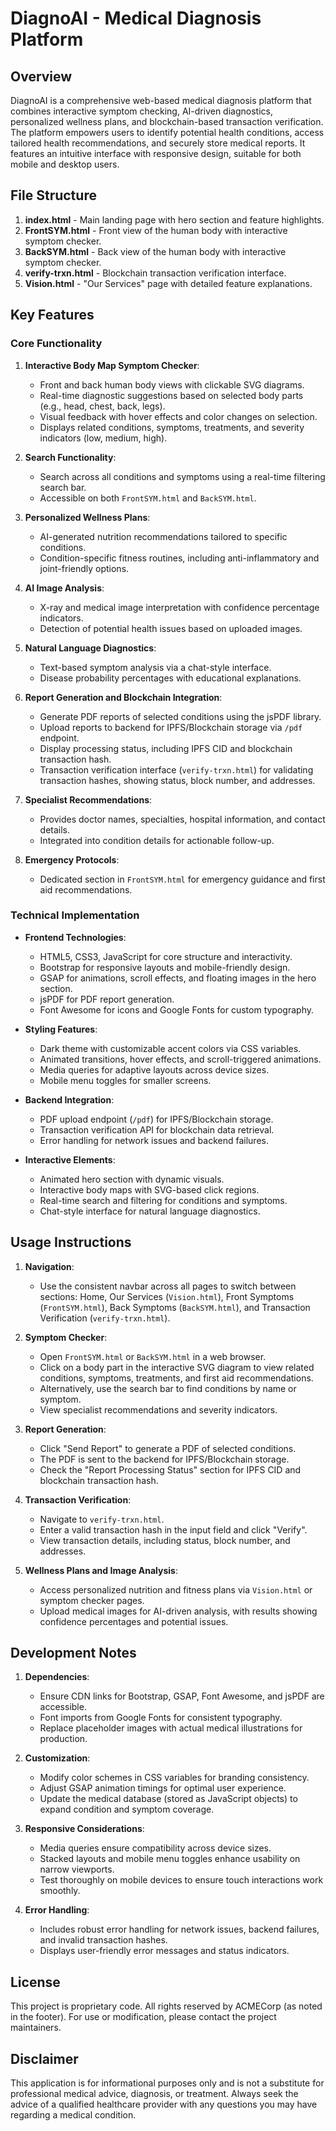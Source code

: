 
# DiagnoAI - Medical Diagnosis Platform

## Overview

DiagnoAI is a comprehensive web-based medical diagnosis platform that combines interactive symptom checking, AI-driven diagnostics, personalized wellness plans, and blockchain-based transaction verification. The platform empowers users to identify potential health conditions, access tailored health recommendations, and securely store medical reports. It features an intuitive interface with responsive design, suitable for both mobile and desktop users.

## File Structure

1. **index.html** - Main landing page with hero section and feature highlights.
2. **FrontSYM.html** - Front view of the human body with interactive symptom checker.
3. **BackSYM.html** - Back view of the human body with interactive symptom checker.
4. **verify-trxn.html** - Blockchain transaction verification interface.
5. **Vision.html** - "Our Services" page with detailed feature explanations.

## Key Features

### Core Functionality

1. **Interactive Body Map Symptom Checker**:
   - Front and back human body views with clickable SVG diagrams.
   - Real-time diagnostic suggestions based on selected body parts (e.g., head, chest, back, legs).
   - Visual feedback with hover effects and color changes on selection.
   - Displays related conditions, symptoms, treatments, and severity indicators (low, medium, high).

2. **Search Functionality**:
   - Search across all conditions and symptoms using a real-time filtering search bar.
   - Accessible on both `FrontSYM.html` and `BackSYM.html`.

3. **Personalized Wellness Plans**:
   - AI-generated nutrition recommendations tailored to specific conditions.
   - Condition-specific fitness routines, including anti-inflammatory and joint-friendly options.

4. **AI Image Analysis**:
   - X-ray and medical image interpretation with confidence percentage indicators.
   - Detection of potential health issues based on uploaded images.

5. **Natural Language Diagnostics**:
   - Text-based symptom analysis via a chat-style interface.
   - Disease probability percentages with educational explanations.

6. **Report Generation and Blockchain Integration**:
   - Generate PDF reports of selected conditions using the jsPDF library.
   - Upload reports to backend for IPFS/Blockchain storage via `/pdf` endpoint.
   - Display processing status, including IPFS CID and blockchain transaction hash.
   - Transaction verification interface (`verify-trxn.html`) for validating transaction hashes, showing status, block number, and addresses.

7. **Specialist Recommendations**:
   - Provides doctor names, specialties, hospital information, and contact details.
   - Integrated into condition details for actionable follow-up.

8. **Emergency Protocols**:
   - Dedicated section in `FrontSYM.html` for emergency guidance and first aid recommendations.

### Technical Implementation

- **Frontend Technologies**:
  - HTML5, CSS3, JavaScript for core structure and interactivity.
  - Bootstrap for responsive layouts and mobile-friendly design.
  - GSAP for animations, scroll effects, and floating images in the hero section.
  - jsPDF for PDF report generation.
  - Font Awesome for icons and Google Fonts for custom typography.

- **Styling Features**:
  - Dark theme with customizable accent colors via CSS variables.
  - Animated transitions, hover effects, and scroll-triggered animations.
  - Media queries for adaptive layouts across device sizes.
  - Mobile menu toggles for smaller screens.

- **Backend Integration**:
  - PDF upload endpoint (`/pdf`) for IPFS/Blockchain storage.
  - Transaction verification API for blockchain data retrieval.
  - Error handling for network issues and backend failures.

- **Interactive Elements**:
  - Animated hero section with dynamic visuals.
  - Interactive body maps with SVG-based click regions.
  - Real-time search and filtering for conditions and symptoms.
  - Chat-style interface for natural language diagnostics.

## Usage Instructions

1. **Navigation**:
   - Use the consistent navbar across all pages to switch between sections: Home, Our Services (`Vision.html`), Front Symptoms (`FrontSYM.html`), Back Symptoms (`BackSYM.html`), and Transaction Verification (`verify-trxn.html`).

2. **Symptom Checker**:
   - Open `FrontSYM.html` or `BackSYM.html` in a web browser.
   - Click on a body part in the interactive SVG diagram to view related conditions, symptoms, treatments, and first aid recommendations.
   - Alternatively, use the search bar to find conditions by name or symptom.
   - View specialist recommendations and severity indicators.

3. **Report Generation**:
   - Click "Send Report" to generate a PDF of selected conditions.
   - The PDF is sent to the backend for IPFS/Blockchain storage.
   - Check the "Report Processing Status" section for IPFS CID and blockchain transaction hash.

4. **Transaction Verification**:
   - Navigate to `verify-trxn.html`.
   - Enter a valid transaction hash in the input field and click "Verify".
   - View transaction details, including status, block number, and addresses.

5. **Wellness Plans and Image Analysis**:
   - Access personalized nutrition and fitness plans via `Vision.html` or symptom checker pages.
   - Upload medical images for AI-driven analysis, with results showing confidence percentages and potential issues.

## Development Notes

1. **Dependencies**:
   - Ensure CDN links for Bootstrap, GSAP, Font Awesome, and jsPDF are accessible.
   - Font imports from Google Fonts for consistent typography.
   - Replace placeholder images with actual medical illustrations for production.

2. **Customization**:
   - Modify color schemes in CSS variables for branding consistency.
   - Adjust GSAP animation timings for optimal user experience.
   - Update the medical database (stored as JavaScript objects) to expand condition and symptom coverage.

3. **Responsive Considerations**:
   - Media queries ensure compatibility across device sizes.
   - Stacked layouts and mobile menu toggles enhance usability on narrow viewports.
   - Test thoroughly on mobile devices to ensure touch interactions work smoothly.

4. **Error Handling**:
   - Includes robust error handling for network issues, backend failures, and invalid transaction hashes.
   - Displays user-friendly error messages and status indicators.

## License

This project is proprietary code. All rights reserved by ACMECorp (as noted in the footer). For use or modification, please contact the project maintainers.

## Disclaimer

This application is for informational purposes only and is not a substitute for professional medical advice, diagnosis, or treatment. Always seek the advice of a qualified healthcare provider with any questions you may have regarding a medical condition.

